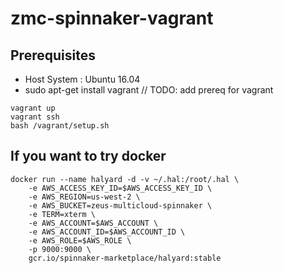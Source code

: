 # zmc-spinnaker-vagrant

## Prerequisites
* Host System : Ubuntu 16.04
* sudo apt-get install vagrant // TODO: add prereq for vagrant


```
vagrant up
vagrant ssh 
bash /vagrant/setup.sh
```

## If you want to try docker 
```
docker run --name halyard -d -v ~/.hal:/root/.hal \
    -e AWS_ACCESS_KEY_ID=$AWS_ACCESS_KEY_ID \
    -e AWS_REGION=us-west-2 \
    -e AWS_BUCKET=zeus-multicloud-spinnaker \
    -e TERM=xterm \
    -e AWS_ACCOUNT=$AWS_ACCOUNT \
    -e AWS_ACCOUNT_ID=$AWS_ACCOUNT_ID \
    -e AWS_ROLE=$AWS_ROLE \
    -p 9000:9000 \
    gcr.io/spinnaker-marketplace/halyard:stable
```
